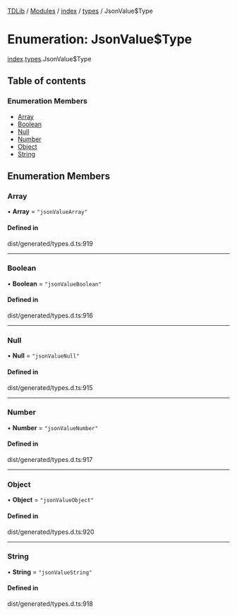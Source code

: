 [TDLib](../README.md) / [Modules](../modules.md) / [index](../modules/index.md) / [types](../modules/index.types.md) / JsonValue$Type

# Enumeration: JsonValue$Type

[index](../modules/index.md).[types](../modules/index.types.md).JsonValue$Type

## Table of contents

### Enumeration Members

- [Array](index.types.JsonValue_Type.md#array)
- [Boolean](index.types.JsonValue_Type.md#boolean)
- [Null](index.types.JsonValue_Type.md#null)
- [Number](index.types.JsonValue_Type.md#number)
- [Object](index.types.JsonValue_Type.md#object)
- [String](index.types.JsonValue_Type.md#string)

## Enumeration Members

### Array

• **Array** = ``"jsonValueArray"``

#### Defined in

dist/generated/types.d.ts:919

___

### Boolean

• **Boolean** = ``"jsonValueBoolean"``

#### Defined in

dist/generated/types.d.ts:916

___

### Null

• **Null** = ``"jsonValueNull"``

#### Defined in

dist/generated/types.d.ts:915

___

### Number

• **Number** = ``"jsonValueNumber"``

#### Defined in

dist/generated/types.d.ts:917

___

### Object

• **Object** = ``"jsonValueObject"``

#### Defined in

dist/generated/types.d.ts:920

___

### String

• **String** = ``"jsonValueString"``

#### Defined in

dist/generated/types.d.ts:918

